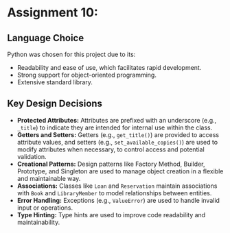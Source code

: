 # Assignment 10:

## Language Choice

Python was chosen for this project due to its:

* Readability and ease of use, which facilitates rapid development.
* Strong support for object-oriented programming.
* Extensive standard library.

## Key Design Decisions

* **Protected Attributes:** Attributes are prefixed with an underscore (e.g., `_title`) to indicate they are intended for internal use within the class.
* **Getters and Setters:** Getters (e.g., `get_title()`) are provided to access attribute values, and setters (e.g., `set_available_copies()`) are used to modify attributes when necessary, to control access and potential validation.
* **Creational Patterns:** Design patterns like Factory Method, Builder, Prototype, and Singleton are used to manage object creation in a flexible and maintainable way.
* **Associations:** Classes like `Loan` and `Reservation` maintain associations with `Book` and `LibraryMember` to model relationships between entities.
* **Error Handling:** Exceptions (e.g., `ValueError`) are used to handle invalid input or operations.
* **Type Hinting:** Type hints are used to improve code readability and maintainability.
